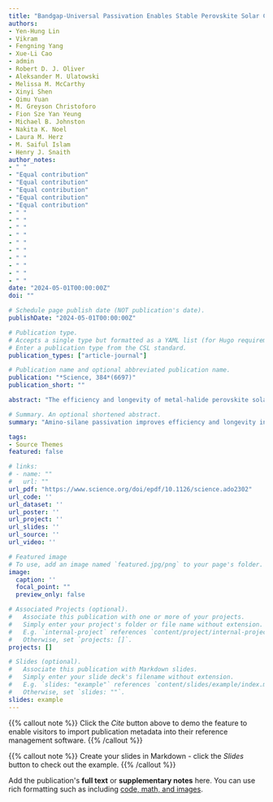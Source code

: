 ```yaml
---
title: "Bandgap-Universal Passivation Enables Stable Perovskite Solar Cells with Low Photovoltage Loss"
authors:
- Yen-Hung Lin
- Vikram
- Fengning Yang
- Xue-Li Cao
- admin
- Robert D. J. Oliver
- Aleksander M. Ulatowski
- Melissa M. McCarthy
- Xinyi Shen
- Qimu Yuan
- M. Greyson Christoforo
- Fion Sze Yan Yeung
- Michael B. Johnston
- Nakita K. Noel
- Laura M. Herz
- M. Saiful Islam
- Henry J. Snaith
author_notes:
- " "
- "Equal contribution"
- "Equal contribution"
- "Equal contribution"
- "Equal contribution"
- "Equal contribution"
- " "
- " "
- " "
- " "
- " "
- " "
- " "
- " "
- " "
- " "
date: "2024-05-01T00:00:00Z"
doi: ""

# Schedule page publish date (NOT publication's date).
publishDate: "2024-05-01T00:00:00Z"

# Publication type.
# Accepts a single type but formatted as a YAML list (for Hugo requirements).
# Enter a publication type from the CSL standard.
publication_types: ["article-journal"]

# Publication name and optional abbreviated publication name.
publication: "*Science, 384*(6697)"
publication_short: ""

abstract: "The efficiency and longevity of metal-halide perovskite solar cells are typically dictated by nonradiative defect-mediated charge recombination. In this work, we demonstrate a vapor-based amino-silane passivation that reduces photovoltage deficits to around 100 millivolts (>90% of the thermodynamic limit) in perovskite solar cells of bandgaps between 1.6 and 1.8 electron volts, which is crucial for tandem applications. Amino-silanes that incorporate primary and secondary amines yield up to a 60-fold increase in photoluminescence quantum yield and preserve long-range conduction. Amino-silane-treated devices retained 95% power conversion efficiency for more than 1500 hours under full-spectrum sunlight at 85°C and open-circuit conditions in ambient air with a relative humidity of 50 to 60%."

# Summary. An optional shortened abstract.
summary: "Amino-silane passivation improves efficiency and longevity in perovskite solar cells, enabling 95% efficiency retention after 1500 hours under harsh conditions."

tags:
- Source Themes
featured: false

# links:
# - name: ""
#   url: ""
url_pdf: "https://www.science.org/doi/epdf/10.1126/science.ado2302"
url_code: ''
url_dataset: ''
url_poster: ''
url_project: ''
url_slides: ''
url_source: ''
url_video: ''

# Featured image
# To use, add an image named `featured.jpg/png` to your page's folder. 
image:
  caption: ''
  focal_point: ""
  preview_only: false

# Associated Projects (optional).
#   Associate this publication with one or more of your projects.
#   Simply enter your project's folder or file name without extension.
#   E.g. `internal-project` references `content/project/internal-project/index.md`.
#   Otherwise, set `projects: []`.
projects: []

# Slides (optional).
#   Associate this publication with Markdown slides.
#   Simply enter your slide deck's filename without extension.
#   E.g. `slides: "example"` references `content/slides/example/index.md`.
#   Otherwise, set `slides: ""`.
slides: example
---
```


{{% callout note %}}
Click the *Cite* button above to demo the feature to enable visitors to import publication metadata into their reference management software.
{{% /callout %}}

{{% callout note %}}
Create your slides in Markdown - click the *Slides* button to check out the example.
{{% /callout %}}

Add the publication's **full text** or **supplementary notes** here. You can use rich formatting such as including [code, math, and images](https://docs.hugoblox.com/content/writing-markdown-latex/).
